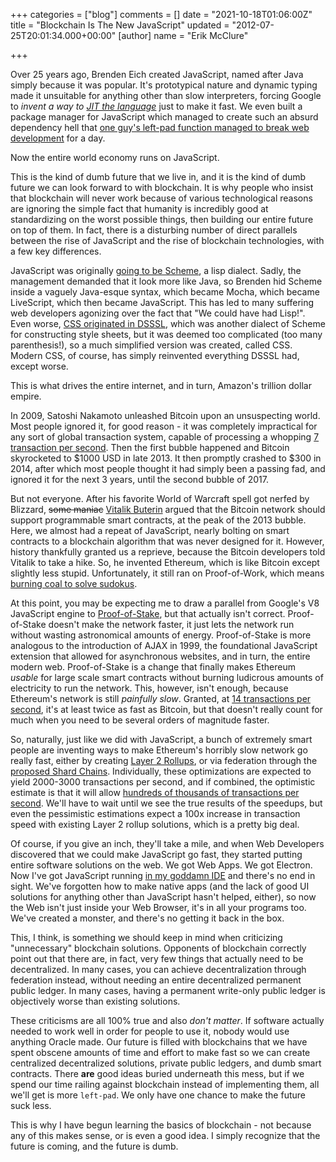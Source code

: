 +++
categories = ["blog"]
comments = []
date = "2021-10-18T01:06:00Z"
title = "Blockchain Is The New JavaScript"
updated = "2012-07-25T20:01:34.000+00:00"
[author]
name = "Erik McClure"

+++

Over 25 years ago, Brenden Eich created JavaScript, named after Java simply because it was popular. It's prototypical nature and dynamic typing made it unsuitable for anything other than slow interpreters, forcing Google to *invent a way to [JIT the language](https://en.wikipedia.org/wiki/V8_(JavaScript_engine))* just to make it fast. We even built a package manager for JavaScript which managed to create such an absurd dependency hell that [one guy's left-pad function managed to break web development](https://qz.com/646467/how-one-programmer-broke-the-internet-by-deleting-a-tiny-piece-of-code/) for a day.

Now the entire world economy runs on JavaScript.

This is the kind of dumb future that we live in, and it is the kind of dumb future we can look forward to with blockchain. It is why people who insist that blockchain will never work because of various technological reasons are ignoring the simple fact that humanity is incredibly good at standardizing on the worst possible things, then building our entire future on top of them. In fact, there is a disturbing number of direct parallels between the rise of JavaScript and the rise of blockchain technologies, with a few key differences.

JavaScript was originally [going to be Scheme](https://brendaneich.com/2008/04/popularity/), a lisp dialect. Sadly, the management demanded that it look more like Java, so Brenden hid Scheme inside a vaguely Java-esque syntax, which became Mocha, which became LiveScript, which then became JavaScript. This has led to many suffering web developers agonizing over the fact that "We could have had Lisp!". Even worse, [CSS originated in DSSSL](https://eager.io/blog/the-languages-which-almost-were-css/), which was another dialect of Scheme for constructing style sheets, but it was deemed too complicated (too many parenthesis!), so a much simplified version was created, called CSS. Modern CSS, of course, has simply reinvented everything DSSSL had, except worse.

This is what drives the entire internet, and in turn, Amazon's trillion dollar empire.

In 2009, Satoshi Nakamoto unleashed Bitcoin upon an unsuspecting world. Most people ignored it, for good reason - it was completely impractical for any sort of global transaction system, capable of processing a whopping [7 transaction per second](https://en.wikipedia.org/wiki/Bitcoin_scalability_problem). Then the first bubble happened and Bitcoin skyrocketed to $1000 USD in late 2013. It then promptly crashed to $300 in 2014, after which most people thought it had simply been a passing fad, and ignored it for the next 3 years, until the second bubble of 2017.

But not everyone. After his favorite World of Warcraft spell got nerfed by Blizzard, ~~some maniac~~ [Vitalik Buterin](https://en.wikipedia.org/wiki/Vitalik_Buterin) argued that the Bitcoin network should support programmable smart contracts, at the peak of the 2013 bubble. Here, we almost had a repeat of JavaScript, nearly bolting on smart contracts to a blockchain algorithm that was never designed for it. However, history thankfully granted us a reprieve, because the Bitcoin developers told Vitalik to take a hike. So, he invented Ethereum, which is like Bitcoin except slightly less stupid. Unfortunately, it still ran on Proof-of-Work, which means [burning coal to solve sudokus](https://abcnews.go.com/US/wireStory/bitcoin-mining-power-plant-raises-ire-environmentalists-80618790).

At this point, you may be expecting me to draw a parallel from Google's V8 JavaScript engine to [Proof-of-Stake](https://ethereum.org/en/eth2/beacon-chain/), but that actually isn't correct. Proof-of-Stake doesn't make the network faster, it just lets the network run without wasting astronomical amounts of energy. Proof-of-Stake is more analogous to the introduction of AJAX in 1999, the foundational JavaScript extension that allowed for asynchronous websites, and in turn, the entire modern web. Proof-of-Stake is a change that finally makes Ethereum *usable* for large scale smart contracts without burning ludicrous amounts of electricity to run the network. This, however, isn't enough, because Ethereum's network is still *painfully slow*. Granted, at [14 transactions per second](https://etherchain.org/), it's at least twice as fast as Bitcoin, but that doesn't really count for much when you need to be several orders of magnitude faster.

So, naturally, just like we did with JavaScript, a bunch of extremely smart people are inventing ways to make Ethereum's horribly slow network go really fast, either by creating [Layer 2 Rollups](https://ethereum.org/en/developers/docs/scaling/layer-2-rollups/), or via federation through the [proposed Shard Chains](https://ethereum.org/en/eth2/shard-chains/). Individually, these optimizations are expected to yield 2000-3000 transactions per second, and if combined, the optimistic estimate is that it will allow [hundreds of thousands of transactions per second](https://twitter.com/VitalikButerin/status/1277961594958471168). We'll have to wait until we see the true results of the speedups, but even the pessimistic estimations expect a 100x increase in transaction speed with existing Layer 2 rollup solutions, which is a pretty big deal.

Of course, if you give an inch, they'll take a mile, and when Web Developers discovered that we could make JavaScript go fast, they started putting entire software solutions on the web. We got Web Apps. We got Electron. Now I've got JavaScript running [in my goddamn IDE](https://code.visualstudio.com/) and there's no end in sight. We've forgotten how to make native apps (and the lack of good UI solutions for anything other than JavaScript hasn't helped, either), so now the Web isn't just inside your Web Browser, it's in all your programs too. We've created a monster, and there's no getting it back in the box.

This, I think, is something we should keep in mind when criticizing "unnecessary" blockchain solutions. Opponents of blockchain correctly point out that there are, in fact, very few things that actually need to be decentralized. In many cases, you can achieve decentralization through federation instead, without needing an entire decentralized permanent public ledger. In many cases, having a permanent write-only public ledger is objectively worse than existing solutions.

These criticisms are all 100% true and also *don't matter*. If software actually needed to work well in order for people to use it, nobody would use anything Oracle made. Our future is filled with blockchains that we have spent obscene amounts of time and effort to make fast so we can create centralized decentralized solutions, private public ledgers, and dumb smart contracts. There **are** good ideas buried underneath this mess, but if we spend our time railing against blockchain instead of implementing them, all we'll get is more `left-pad`. We only have one chance to make the future suck less.

This is why I have begun learning the basics of blockchain - not because any of this makes sense, or is even a good idea. I simply recognize that the future is coming, and the future is dumb.
